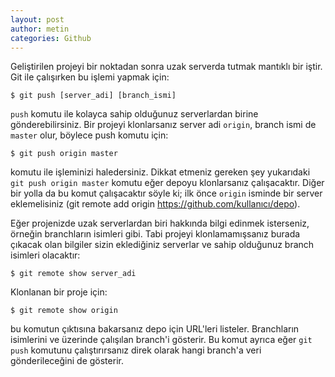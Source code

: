 ```yaml
---
layout: post
author: metin
categories: Github
---
```


Geliştirilen projeyi bir noktadan sonra uzak serverda tutmak mantıklı bir iştir. Git ile çalışırken bu işlemi yapmak için:

	$ git push [server_adi] [branch_ismi]

`push` komutu ile kolayca sahip olduğunuz serverlardan birine gönderebilirsiniz. Bir projeyi klonlarsanız server adi `origin`, branch ismi de `master` olur, böylece push komutu için:

	$ git push origin master

komutu ile işleminizi haledersiniz. Dikkat etmeniz gereken şey yukarıdaki `git push origin master` komutu eğer depoyu klonlarsanız çalışacaktır. Diğer bir yolla da bu komut çalışacaktır söyle ki; ilk önce `origin` isminde bir server eklemelisiniz (git remote add origin https://github.com/kullanıcı/depo).

Eğer projenizde uzak serverlardan biri hakkında bilgi edinmek isterseniz, örneğin branchların isimleri gibi. Tabi projeyi klonlamamışsanız burada çıkacak olan bilgiler sizin eklediğiniz serverlar ve sahip olduğunuz branch isimleri olacaktır:

	$ git remote show server_adi

Klonlanan bir proje için:

	$ git remote show origin

bu komutun çıktısına bakarsanız depo için URL'leri listeler. Branchların isimlerini ve üzerinde çalışılan branch'i gösterir. Bu komut ayrıca eğer `git push` komutunu çalıştırırsanız direk olarak hangi branch'a veri gönderileceğini de gösterir.